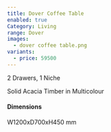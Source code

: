 ```yaml
---
title: Dover Coffee Table
enabled: true
Category: Living
range: Dover
images:
  - dover coffee table.png
variants:
  - price: 59500
---
```


2 Drawers, 1 Niche

Solid Acacia Timber in Multicolour

#### Dimensions

W1200xD700xH450 mm
